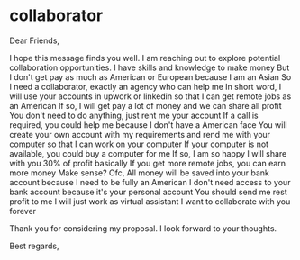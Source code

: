 # collaborator

Dear Friends,

I hope this message finds you well. I am reaching out to explore potential collaboration opportunities. 
I have skills and knowledge to make money
But I don't get pay as much as American or European because I am an Asian
So I need a collaborator, exactly an agency who can help me
In short word, I will use your accounts in upwork or linkedin so that I can get remote jobs as an American
If so, I will get pay a lot of money and we can share all profit
You don't need to do anything, just rent me your account
If a call is required, you could help me because I don't have a American face
You will create your own account with my requirements and rend me with your computer so that I can work on your computer
If your computer is not available, you could buy a computer for me
If so, I am so happy
I will share with you 30% of profit basically
If you get more remote jobs, you can earn more money
Make sense?
Ofc, All money will be saved into your bank account because I need to be fully an American
I don't need access to your bank account because it's your personal account
You should send me rest profit to me
I will just work as virtual assistant
I want to collaborate with you forever

Thank you for considering my proposal. I look forward to your thoughts.

Best regards,